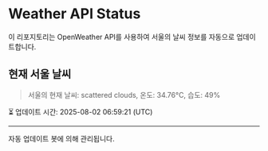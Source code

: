 
# Weather API Status

이 리포지토리는 OpenWeather API를 사용하여 서울의 날씨 정보를 자동으로 업데이트합니다.

## 현재 서울 날씨
> 서울의 현재 날씨: scattered clouds, 온도: 34.76°C, 습도: 49%

⏳ 업데이트 시간: 2025-08-02 06:59:21 (UTC)

---
자동 업데이트 봇에 의해 관리됩니다.
